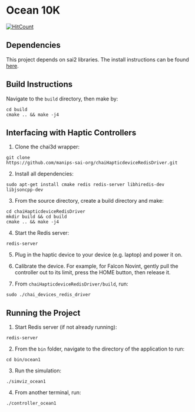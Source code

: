 # Ocean 10K

[![HitCount](https://hits.dwyl.com/zohan638/CS225A-Project.svg?style=flat-square)](http://hits.dwyl.com/zohan638/CS225A-Project)


## Dependencies
This project depends on sai2 libraries. The install instructions can be found
[here](https://github.com/manips-sai-org/OpenSai).


## Build Instructions
Navigate to the `build` directory, then make by:
```
cd build
cmake .. && make -j4
```


## Interfacing with Haptic Controllers

1. Clone the chai3d wrapper:
```
git clone
https://github.com/manips-sai-org/chaiHapticdeviceRedisDriver.git
```

2. Install all dependencies:
```
sudo apt-get install cmake redis redis-server libhiredis-dev libjsoncpp-dev
```

3. From the source directory, create a build directory and make:
```
cd chaiHapticdeviceRedisDriver
mkdir build && cd build
cmake .. && make -j4
```

4. Start the Redis server:
```
redis-server
```

5. Plug in the haptic device to your device (e.g. laptop) and power it on.

6. Calibrate the device. For example, for Falcon Novint, gently pull the
controller out to its limit, press the HOME button, then release it.

7. From `chaiHapticdeviceRedisDriver/build`, run:
```
sudo ./chai_devices_redis_driver
```


## Running the Project
1. Start Redis server (if not already running):
```
redis-server
```

2. From the `bin` folder, navigate to the directory of the application to run:
```
cd bin/ocean1
```

3. Run the simulation:
```
./simviz_ocean1
```
4. From another terminal, run:
```
./controller_ocean1
```
